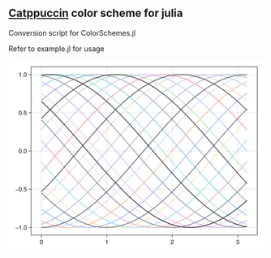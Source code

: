[Catppuccin](https://github.com/catppuccin) color scheme for julia
-
Conversion script for ColorSchemes.jl

Refer to example.jl for usage

![example](example_mocha.png)